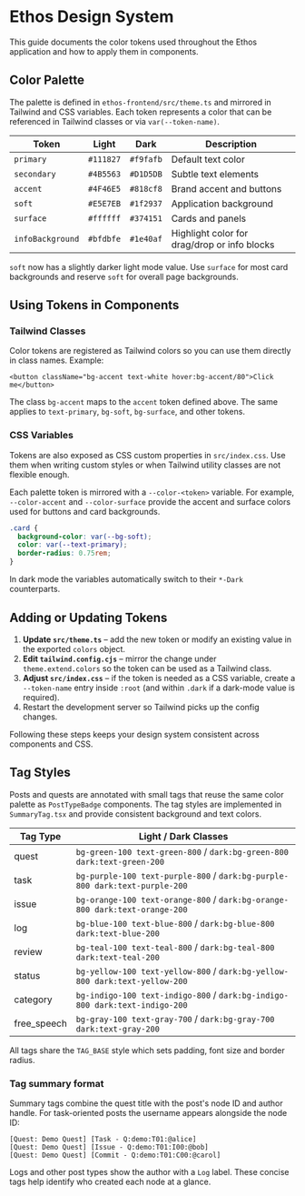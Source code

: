 # Ethos Design System

This guide documents the color tokens used throughout the Ethos application and how to apply them in components.

## Color Palette

The palette is defined in `ethos-frontend/src/theme.ts` and mirrored in Tailwind and CSS variables. Each token represents a color that can be referenced in Tailwind classes or via `var(--token-name)`.

| Token | Light | Dark | Description |
| ----- | ----- | ---- | ----------- |
| `primary` | `#111827` | `#f9fafb` | Default text color |
| `secondary` | `#4B5563` | `#D1D5DB` | Subtle text elements |
| `accent` | `#4F46E5` | `#818cf8` | Brand accent and buttons |
| `soft` | `#E5E7EB` | `#1f2937` | Application background |
| `surface` | `#ffffff` | `#374151` | Cards and panels |
| `infoBackground` | `#bfdbfe` | `#1e40af` | Highlight color for drag/drop or info blocks |

`soft` now has a slightly darker light mode value. Use `surface` for most card backgrounds and reserve `soft` for overall page backgrounds.

## Using Tokens in Components

### Tailwind Classes

Color tokens are registered as Tailwind colors so you can use them directly in class names. Example:

```tsx
<button className="bg-accent text-white hover:bg-accent/80">Click me</button>
```

The class `bg-accent` maps to the `accent` token defined above. The same applies to `text-primary`, `bg-soft`, `bg-surface`, and other tokens.

### CSS Variables

Tokens are also exposed as CSS custom properties in `src/index.css`. Use them when writing custom styles or when Tailwind utility classes are not flexible enough.

Each palette token is mirrored with a `--color-<token>` variable. For example,
`--color-accent` and `--color-surface` provide the accent and surface colors used
for buttons and card backgrounds.

```css
.card {
  background-color: var(--bg-soft);
  color: var(--text-primary);
  border-radius: 0.75rem;
}
```

In dark mode the variables automatically switch to their `*-Dark` counterparts.

## Adding or Updating Tokens

1. **Update `src/theme.ts`** – add the new token or modify an existing value in the exported `colors` object.
2. **Edit `tailwind.config.cjs`** – mirror the change under `theme.extend.colors` so the token can be used as a Tailwind class.
3. **Adjust `src/index.css`** – if the token is needed as a CSS variable, create a `--token-name` entry inside `:root` (and within `.dark` if a dark-mode value is required).
4. Restart the development server so Tailwind picks up the config changes.

Following these steps keeps your design system consistent across components and CSS.

## Tag Styles

Posts and quests are annotated with small tags that reuse the same color palette as `PostTypeBadge` components. The tag styles are implemented in `SummaryTag.tsx` and provide consistent background and text colors.

| Tag Type | Light / Dark Classes |
| -------- | ------------------- |
| quest | `bg-green-100 text-green-800` / `dark:bg-green-800 dark:text-green-200` |
| task | `bg-purple-100 text-purple-800` / `dark:bg-purple-800 dark:text-purple-200` |
| issue | `bg-orange-100 text-orange-800` / `dark:bg-orange-800 dark:text-orange-200` |
| log | `bg-blue-100 text-blue-800` / `dark:bg-blue-800 dark:text-blue-200` |
| review | `bg-teal-100 text-teal-800` / `dark:bg-teal-800 dark:text-teal-200` |
| status | `bg-yellow-100 text-yellow-800` / `dark:bg-yellow-800 dark:text-yellow-200` |
| category | `bg-indigo-100 text-indigo-800` / `dark:bg-indigo-800 dark:text-indigo-200` |
| free_speech | `bg-gray-100 text-gray-700` / `dark:bg-gray-700 dark:text-gray-200` |

All tags share the `TAG_BASE` style which sets padding, font size and border radius.

### Tag summary format

Summary tags combine the quest title with the post's node ID and author handle.
For task-oriented posts the username appears alongside the node ID:

```
[Quest: Demo Quest] [Task - Q:demo:T01:@alice]
[Quest: Demo Quest] [Issue - Q:demo:T01:I00:@bob]
[Quest: Demo Quest] [Commit - Q:demo:T01:C00:@carol]
```

Logs and other post types show the author with a `Log` label. These concise tags
help identify who created each node at a glance.

